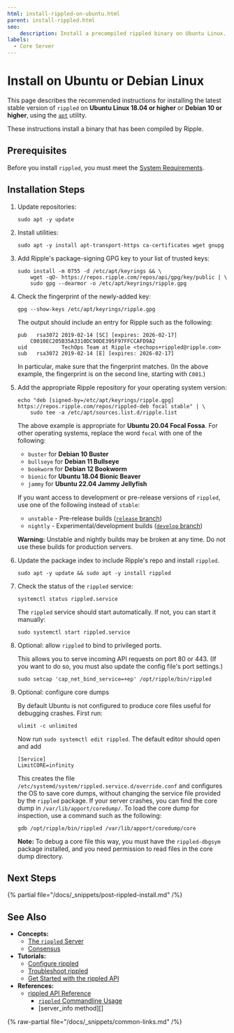 ```yaml
---
html: install-rippled-on-ubuntu.html
parent: install-rippled.html
seo:
    description: Install a precompiled rippled binary on Ubuntu Linux.
labels:
  - Core Server
---
```

# Install on Ubuntu or Debian Linux

This page describes the recommended instructions for installing the latest stable version of `rippled` on **Ubuntu Linux 18.04 or higher** or **Debian 10 or higher**, using the [`apt`](https://ubuntu.com/server/docs) utility.

These instructions install a binary that has been compiled by Ripple.


## Prerequisites

Before you install `rippled`, you must meet the [System Requirements](system-requirements.md).


## Installation Steps

1. Update repositories:

    ```
    sudo apt -y update
    ```

2. Install utilities:

    ```
    sudo apt -y install apt-transport-https ca-certificates wget gnupg
    ```

3. Add Ripple's package-signing GPG key to your list of trusted keys:

    ```
    sudo install -m 0755 -d /etc/apt/keyrings && \
        wget -qO- https://repos.ripple.com/repos/api/gpg/key/public | \
        sudo gpg --dearmor -o /etc/apt/keyrings/ripple.gpg
    ```


4. Check the fingerprint of the newly-added key:

    ```
    gpg --show-keys /etc/apt/keyrings/ripple.gpg
    ```

    The output should include an entry for Ripple such as the following:

    ```
    pub   rsa3072 2019-02-14 [SC] [expires: 2026-02-17]
        C0010EC205B35A3310DC90DE395F97FFCCAFD9A2
    uid           TechOps Team at Ripple <techops+rippled@ripple.com>
    sub   rsa3072 2019-02-14 [E] [expires: 2026-02-17]
    ```


    In particular, make sure that the fingerprint matches. (In the above example, the fingerprint is on the second line, starting with `C001`.)

5. Add the appropriate Ripple repository for your operating system version:

    ```
    echo "deb [signed-by=/etc/apt/keyrings/ripple.gpg] https://repos.ripple.com/repos/rippled-deb focal stable" | \
        sudo tee -a /etc/apt/sources.list.d/ripple.list
    ```

    The above example is appropriate for **Ubuntu 20.04 Focal Fossa**. For other operating systems, replace the word `focal` with one of the following:

    - `buster` for **Debian 10 Buster**
    - `bullseye` for **Debian 11 Bullseye**
    - `bookworm` for **Debian 12 Bookworm**
    - `bionic` for **Ubuntu 18.04 Bionic Beaver**
    - `jammy` for **Ubuntu 22.04 Jammy Jellyfish**

    If you want access to development or pre-release versions of `rippled`, use one of the following instead of `stable`:

    - `unstable` - Pre-release builds ([`release` branch](https://github.com/XRPLF/rippled/tree/release))
    - `nightly` - Experimental/development builds ([`develop` branch](https://github.com/XRPLF/rippled/tree/develop))

    **Warning:** Unstable and nightly builds may be broken at any time. Do not use these builds for production servers.

6. Update the package index to include Ripple's repo and install `rippled`.

    ```
    sudo apt -y update && sudo apt -y install rippled
    ```


7. Check the status of the `rippled` service:

    ```
    systemctl status rippled.service
    ```

    The `rippled` service should start automatically. If not, you can start it manually:

    ```
    sudo systemctl start rippled.service
    ```


8. Optional: allow `rippled` to bind to privileged ports.

    This allows you to serve incoming API requests on port 80 or 443. (If you want to do so, you must also update the config file's port settings.)

    ```
    sudo setcap 'cap_net_bind_service=+ep' /opt/ripple/bin/rippled
    ```


9. Optional: configure core dumps

    By default Ubuntu is not configured to produce core files useful for debugging crashes.
    First run:
    
    ```
    ulimit -c unlimited
    ```
    
    Now run `sudo systemctl edit rippled`. The default editor should open and add

    ```
    [Service]
    LimitCORE=infinity
    ```

    This creates the file `/etc/systemd/system/rippled.service.d/override.conf` and configures the OS to save core dumps, without changing the service file provided by the `rippled` package. If your server crashes, you can find the core dump in `/var/lib/apport/coredump/`. To load the core dump for inspection, use a command such as the following:

    ```
    gdb /opt/ripple/bin/rippled /var/lib/apport/coredump/core
    ```

    **Note:** To debug a core file this way, you must have the `rippled-dbgsym` package installed, and you need permission to read files in the core dump directory.


## Next Steps

{% partial file="/docs/_snippets/post-rippled-install.md" /%}



## See Also

- **Concepts:**
    - [The `rippled` Server](../../concepts/networks-and-servers/index.md)
    - [Consensus](../../concepts/consensus-protocol/index.md)
- **Tutorials:**
    - [Configure rippled](../configuration/index.md)
    - [Troubleshoot rippled](../troubleshooting/index.md)
    - [Get Started with the rippled API](../../tutorials/http-websocket-apis/get-started.md)
- **References:**
    - [rippled API Reference](../../references/http-websocket-apis/index.md)
        - [`rippled` Commandline Usage](../commandline-usage.md)
        - [server_info method][]

{% raw-partial file="/docs/_snippets/common-links.md" /%}
